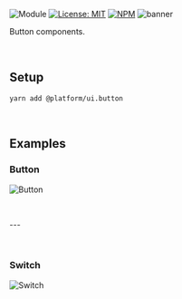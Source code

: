 ![Module](https://img.shields.io/badge/%40platform-ui.button-%23EA4E7E.svg)
[![License: MIT](https://img.shields.io/badge/license-MIT-blue.svg)](https://opensource.org/licenses/MIT)
[![NPM](https://img.shields.io/npm/v/@platform/ui.button.svg?colorB=blue&style=flat)](https://www.npmjs.com/package/@platform/ui.button)
![banner](https://user-images.githubusercontent.com/185555/57892785-649cc780-7894-11e9-9f4b-1d3b75b0496e.png)

Button components.

<p>&nbsp;<p>

## Setup

    yarn add @platform/ui.button


<p>&nbsp;<p>


## Examples

### Button


![Button](https://user-images.githubusercontent.com/185555/59736090-546d7300-92ac-11e9-8caa-b6e002b89bb4.png)

<p>&nbsp;<p>
---
<p>&nbsp;<p>

### Switch

![Switch](https://user-images.githubusercontent.com/185555/59735962-db6e1b80-92ab-11e9-9055-ad9735f867f0.gif)


<p>&nbsp;<p>
<p>&nbsp;<p>
